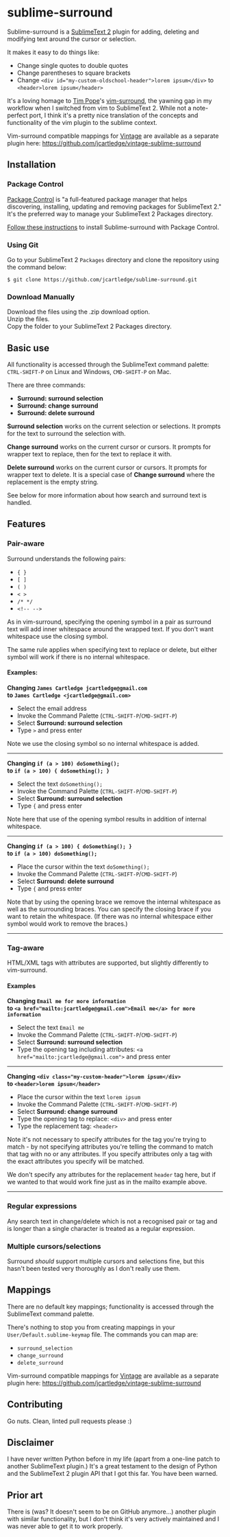 # sublime-surround

Sublime-surround is a [SublimeText 2](http://www.sublimetext.com/) plugin for adding, deleting and modifying text around the cursor or selection.

It makes it easy to do things like:

 * Change single quotes to double quotes
 * Change parentheses to square brackets
 * Change `<div id="my-custom-oldschool-header">lorem ipsum</div>` to `<header>lorem ipsum</header>`

It's a loving homage to [Tim Pope](https://github.com/tpope)'s [vim-surround](https://github.com/tpope/vim-surround), the yawning gap in my workflow when I switched from vim to SublimeText 2. While not a note-perfect port, I think it's a pretty nice translation of the concepts and functionality of the vim plugin to the sublime context.

Vim-surround compatible mappings for [Vintage](http://www.sublimetext.com/docs/2/vintage.html) are available as a separate plugin here: <https://github.com/jcartledge/vintage-sublime-surround>

## Installation

### Package Control

[Package Control](http://wbond.net/sublime_packages/package_control) is "a full-featured package manager that helps discovering, installing, updating and removing packages for SublimeText 2." It's the preferred way to manage your SublimeText 2 Packages directory.

[Follow these instructions](http://wbond.net/sublime_packages/package_control/usage) to install Sublime-surround with Package Control.

### Using Git

Go to your SublimeText 2 `Packages` directory and clone the repository using the command below:

`$ git clone https://github.com/jcartledge/sublime-surround.git`

### Download Manually

Download the files using the .zip download option.  
Unzip the files.  
Copy the folder to your SublimeText 2 Packages directory.

## Basic use

All functionality is accessed through the SublimeText command palette: `CTRL-SHIFT-P` on Linux and Windows, `CMD-SHIFT-P` on Mac.

There are three commands:

 * **Surround: surround selection**
 * **Surround: change surround**
 * **Surround: delete surround**

**Surround selection** works on the current selection or selections. It prompts for the text to surround the selection with.

**Change surround** works on the current cursor or cursors. It prompts for wrapper text to replace, then for the text to replace it with.

**Delete surround** works on the current cursor or cursors. It prompts for wrapper text to delete. It is a special case of **Change surround** where the replacement is the empty string.

See below for more information about how search and surround text is handled.

## Features

### Pair-aware

Surround understands the following pairs:

 * `{ }`
 * `[ ]`
 * `( )`
 * `< >`
 * `/* */`
 * `<!-- -->`

As in vim-surround, specifying the opening symbol in a pair as surround text will add inner whitespace around the wrapped text. If you don't want whitespace use the closing symbol.

The same rule applies when specifying text to replace or delete, but either symbol will work if there is no internal whitespace.

#### Examples:

**Changing `James Cartledge jcartledge@gmail.com`  
to `James Cartledge <jcartledge@gmail.com>`**

* Select the email address
* Invoke the Command Palette (`CTRL-SHIFT-P`/`CMD-SHIFT-P`)
* Select **Surround: surround selection**
* Type `>` and press enter

Note we use the closing symbol so no internal whitespace is added.

***

**Changing `if (a > 100) doSomething();`  
to `if (a > 100) { doSomething(); }`**

* Select the text `doSomething();`
* Invoke the Command Palette (`CTRL-SHIFT-P`/`CMD-SHIFT-P`)
* Select **Surround: surround selection**
* Type `{` and press enter

Note here that use of the opening symbol results in addition of internal whitespace.

***

**Changing `if (a > 100) { doSomething(); }`  
to `if (a > 100) doSomething();`**

* Place the cursor within the text `doSomething();`
* Invoke the Command Palette (`CTRL-SHIFT-P`/`CMD-SHIFT-P`)
* Select **Surround: delete surround**
* Type `{` and press enter

Note that by using the opening brace we remove the internal whitespace as well as the surrounding braces. You can specify the closing brace if you want to retain the whitespace. (If there was no internal whitespace either symbol would work to remove the braces.)

***

### Tag-aware

HTML/XML tags with attributes are supported, but slightly differently to vim-surround.

#### Examples

**Changing `Email me for more information`  
to `<a href="mailto:jcartledge@gmail.com">Email me</a> for more information`**

* Select the text `Email me`
* Invoke the Command Palette (`CTRL-SHIFT-P`/`CMD-SHIFT-P`)
* Select **Surround: surround selection**
* Type the opening tag including attributes: `<a href="mailto:jcartledge@gmail.com">` and press enter

***

**Changing `<div class="my-custom-header">lorem ipsum</div>`  
to `<header>lorem ipsum</header>`**

* Place the cursor within the text `lorem ipsum`
* Invoke the Command Palette (`CTRL-SHIFT-P`/`CMD-SHIFT-P`)
* Select **Surround: change surround**
* Type the opening tag to replace: `<div>` and press enter
* Type the replacement tag: `<header>`

Note it's not necessary to specify attributes for the tag you're trying to match - by not specifying attributes you're telling the command to match that tag with no or any attributes. If you specify attributes only a tag with the exact attributes you specify will be matched.

We don't specify any attributes for the replacement `header` tag here, but if we wanted to that would work fine just as in the mailto example above.

***

### Regular expressions

Any search text in change/delete which is not a recognised pair or tag and is longer than a single character is treated as a regular expression.

### Multiple cursors/selections

Surround *should* support multiple cursors and selections fine, but this hasn't been tested very thoroughly as I don't really use them.

## Mappings

There are no default key mappings; functionality is accessed through the SublimeText command palette.

There's nothing to stop you from creating mappings in your `User/Default.sublime-keymap` file. The commands you can map are:

 * `surround_selection`
 * `change_surround`
 * `delete_surround`

Vim-surround compatible mappings for [Vintage](http://www.sublimetext.com/docs/2/vintage.html) are available as a separate plugin here: <https://github.com/jcartledge/vintage-sublime-surround>

## Contributing

Go nuts. Clean, linted pull requests please :)

## Disclaimer

I have never written Python before in my life (apart from a one-line patch to another SublimeText plugin.) It's a great testament to the design of Python and the SublimeText 2 plugin API that I got this far. You have been warned.

## Prior art

There is (was? It doesn't seem to be on GitHub anymore...) another plugin with similar functionality, but I don't think it's very actively maintained and I was never able to get it to work properly.

